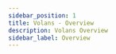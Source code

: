 ```yaml
---
sidebar_position: 1
title: Volans - Overview
description: Volans Overview
sidebar_label: Overview
---
```

